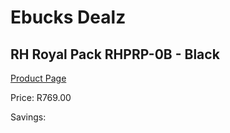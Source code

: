 
# Ebucks Dealz
## RH Royal Pack RHPRP-0B - Black
[Product Page](https://www.ebucks.com/web/shop/productSelected.do?prodId=1205756355&catId=704985963)

Price: R769.00

Savings: 


	